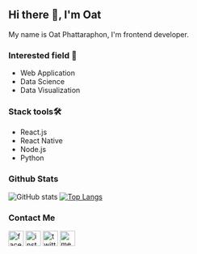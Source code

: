 ## Hi there 👋, I'm Oat
My name is Oat Phattaraphon, I'm frontend developer.

### Interested field :dart:
- Web Application
- Data Science 
- Data Visualization

### Stack tools🛠️
- React.js
- React Native
- Node.js
- Python


### Github Stats
![GitHub stats](https://github-readme-stats.vercel.app/api?username=khawoat6&show_icons=true&hide=issues&theme=buefy&count_private=false&icon_color=5c6bc0&include_all_commits=false)
[![Top Langs](https://github-readme-stats.vercel.app/api/top-langs/?username=khawoat6&layout=compact&theme=graywhite)](https://github.com/anuraghazra/github-readme-stats)
### Contact Me
[<img src='https://cdn.jsdelivr.net/npm/simple-icons@3.0.1/icons/facebook.svg' alt='facebook' height='30'>](https://www.facebook.com/phattaraphon.oat)
[<img src='https://cdn.jsdelivr.net/npm/simple-icons@3.0.1/icons/instagram.svg' alt='instagram' height='30'>](https://www.instagram.com/khawoat6/)
[<img src='https://cdn.jsdelivr.net/npm/simple-icons@3.0.1/icons/twitter.svg' alt='twitter' height='30'>](https://twitter.com/phattaraphon_c)
[<img src='https://cdn.jsdelivr.net/npm/simple-icons@3.0.1/icons/medium.svg' alt='medium' height='30'>](https://medium.com/@phattaraphon.c)



<!--
**Khawoat6/khawoat6** is a ✨ _special_ ✨ repository because its `README.md` (this file) appears on your GitHub profile.

Here are some ideas to get you started:

- 🔭 I’m currently working on ...
- 🌱 I’m currently learning ...
- 👯 I’m looking to collaborate on ...
- 🤔 I’m looking for help with ...
- 💬 Ask me about ...
- 📫 How to reach me: ...
- 😄 Pronouns: ...
- ⚡ Fun fact: ...
-->
